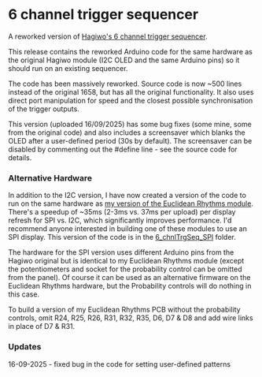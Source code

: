 # 6 channel trigger sequencer
A reworked version of [Hagiwo's 6 channel trigger sequencer](https://note.com/solder_state/n/n17c69afd484d).

This release contains the reworked Arduino code for the same hardware as the original Hagiwo module (I2C OLED and the same Arduino pins) so it should run on an existing sequencer.

The code has been massively reworked. Source code is now ~500 lines instead of the original 1658, but has all the original functionality. It also uses direct port manipulation for speed and the closest possible synchronisation of the trigger outputs.

This version (uploaded 16/09/2025) has some bug fixes (some mine, some from the original code) and also includes a screensaver which blanks the OLED after a user-defined period (30s by default). The screensaver can be disabled by commenting out the #define line - see the source code for details.

### Alternative Hardware
In addition to the I2C version, I have now created a version of the code to run on the same hardware as [my version of the Euclidean Rhythms module](https://github.com/clarionut/Euclidean_Rhythms). There's a speedup of ~35ms (2-3ms vs. 37ms per upload) per display refresh for SPI vs. I2C, which significantly improves performance. I'd recommend anyone interested in building one of these modules to use an SPI display. This version of the code is in the [6_chnlTrgSeq_SPI](https://github.com/clarionut/6-channel-trg-sequencer/tree/main/6_chnlTrgSeq_SPI) folder.

The hardware for the SPI version uses different Arduino pins from the Hagiwo original but is identical to my Euclidean Rhythms module (except the potentiometers and socket for the probability control can be omitted from the panel). Of course it can be used as an alternative firmware on the Euclidean Rhythms hardware, but the Probability controls will do nothing in this case.

To build a version of my Euclidean Rhythms PCB without the probability controls, omit R24, R25, R26, R31, R32, R35, D6, D7 & D8 and add wire links in place of D7 & R31.

### Updates
16-09-2025 - fixed bug in the code for setting user-defined patterns

